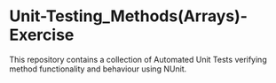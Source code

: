 # Unit-Testing_Methods(Arrays)-Exercise
This repository contains a collection of Automated Unit Tests verifying method functionality and behaviour using NUnit.
